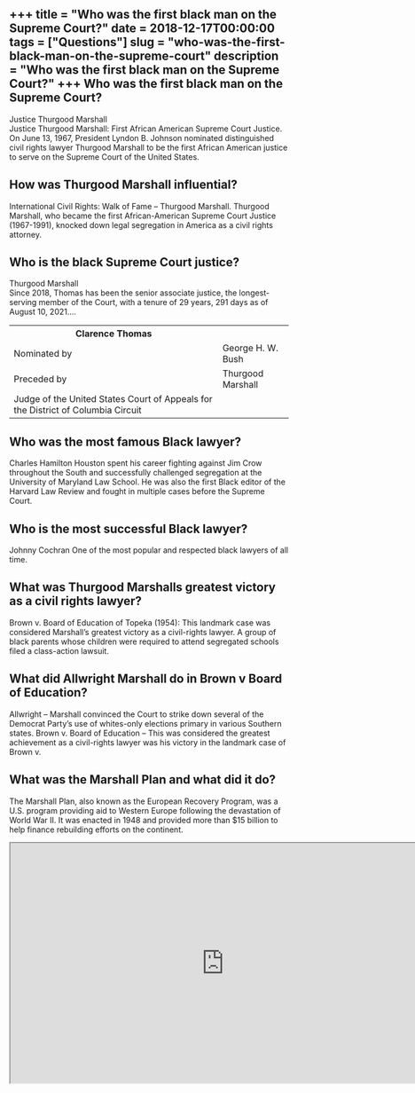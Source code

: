 +++
title = "Who was the first black man on the Supreme Court?"
date = 2018-12-17T00:00:00
tags = ["Questions"]
slug = "who-was-the-first-black-man-on-the-supreme-court"
description = "Who was the first black man on the Supreme Court?"
+++
Who was the first black man on the Supreme Court?
-------------------------------------------------

Justice Thurgood Marshall  
Justice Thurgood Marshall: First African American Supreme Court Justice. On June 13, 1967, President Lyndon B. Johnson nominated distinguished civil rights lawyer Thurgood Marshall to be the first African American justice to serve on the Supreme Court of the United States.

How was Thurgood Marshall influential?
--------------------------------------

International Civil Rights: Walk of Fame – Thurgood Marshall. Thurgood Marshall, who became the first African-American Supreme Court Justice (1967-1991), knocked down legal segregation in America as a civil rights attorney.

Who is the black Supreme Court justice?
---------------------------------------

Thurgood Marshall  
Since 2018, Thomas has been the senior associate justice, the longest-serving member of the Court, with a tenure of 29 years, 291 days as of August 10, 2021….

<table><tr><th>Clarence Thomas</th></tr><tr><td>Nominated by</td><td>George H. W. Bush</td></tr><tr><td>Preceded by</td><td>Thurgood Marshall</td></tr><tr><td>Judge of the United States Court of Appeals for the District of Columbia Circuit</td></tr></table>

Who was the most famous Black lawyer?
-------------------------------------

Charles Hamilton Houston spent his career fighting against Jim Crow throughout the South and successfully challenged segregation at the University of Maryland Law School. He was also the first Black editor of the Harvard Law Review and fought in multiple cases before the Supreme Court.

Who is the most successful Black lawyer?
----------------------------------------

Johnny Cochran One of the most popular and respected black lawyers of all time.

What was Thurgood Marshalls greatest victory as a civil rights lawyer?
----------------------------------------------------------------------

Brown v. Board of Education of Topeka (1954): This landmark case was considered Marshall’s greatest victory as a civil-rights lawyer. A group of black parents whose children were required to attend segregated schools filed a class-action lawsuit.

What did Allwright Marshall do in Brown v Board of Education?
-------------------------------------------------------------

Allwright – Marshall convinced the Court to strike down several of the Democrat Party’s use of whites-only elections primary in various Southern states. Brown v. Board of Education – This was considered the greatest achievement as a civil-rights lawyer was his victory in the landmark case of Brown v.

What was the Marshall Plan and what did it do?
----------------------------------------------

The Marshall Plan, also known as the European Recovery Program, was a U.S. program providing aid to Western Europe following the devastation of World War II. It was enacted in 1948 and provided more than $15 billion to help finance rebuilding efforts on the continent.

<iframe allow="accelerometer; autoplay; clipboard-write; encrypted-media; gyroscope; picture-in-picture" allowfullscreen="" class="__youtube_prefs__  epyt-is-override  no-lazyload" data-no-lazy="1" data-origheight="433" data-origwidth="770" data-skipgform_ajax_framebjll="" height="433" id="_ytid_77866" loading="lazy" src="https://www.youtube.com/embed/9UtxSIXr5yM?enablejsapi=1&autoplay=0&cc_load_policy=0&cc_lang_pref=&iv_load_policy=1&loop=0&modestbranding=0&rel=1&fs=1&playsinline=0&autohide=2&theme=dark&color=red&controls=1&" title="YouTube player" width="770"></iframe>